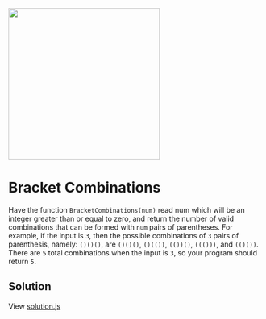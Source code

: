 <img src="https://coderbytestaticimages.s3.amazonaws.com/consumer-v2/nav/coderbyte_logo_digital_multi_light.png" width="300" />

# Bracket Combinations
Have the function `BracketCombinations(num)` read num which will be an integer greater than or equal to zero, and return the number of valid combinations that can be formed with `num` pairs of parentheses. For example, if the input is `3`, then the possible combinations of `3` pairs of parenthesis, namely: `()()()`, are `()()()`, `()(())`, `(())()`, `((()))`, and `(()())`. There are `5` total combinations when the input is `3`, so your program should return `5`.

## Solution
View [solution.js](https://github.com/udede/coderbyte_braket-combinations/blob/main/solution.js)
